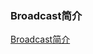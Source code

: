 ### Broadcast简介
[Broadcast简介](https://github.com/ningbaoqi/BroadcastReceiver/blob/master/README-profile.md)
